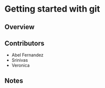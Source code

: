 # Getting started with git

## Overview

## Contributors 

- Abel Fernandez
- Srinivas
- Veronica

## Notes


